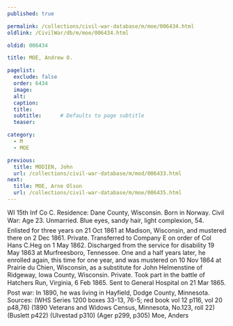 ```yaml
---
published: true

permalink: /collections/civil-war-database/m/moe/006434.html
oldlink: /CivilWar/db/m/moe/006434.html

oldid: 006434

title: MOE, Andrew O.

pagelist:
  exclude: false
  order: 6434
  image: 
  alt:
  caption:
  title:
  subtitle:      # Defaults to page subtitle
  teaser:

category: 
  - M 
  - MOE

previous:
  title: MODIEN, John
  url: /collections/civil-war-database/m/mod/006433.html  
next:
  title: MOE, Arne Olson
  url: /collections/civil-war-database/m/moe/006435.html   
---
```

WI 15th Inf Co C. Residence: Dane County, Wisconsin. Born in Norway. Civil War: Age 23. Unmarried. Blue eyes, sandy hair, light complexion, 5&#146;4&#148;. Enlisted for three years on 21 Oct 1861 at Madison, Wisconsin, and mustered there on 2 Dec 1861. Private. Transferred to Company E on order of Col Hans C.Heg on 1 May 1862. Discharged from the service for disability 19 May 1863 at Murfreesboro, Tennessee. One and a half years later, he enrolled again, this time for one year, and was mustered on 10 Nov 1864 at Prairie du Chien, Wisconsin, as a substitute for John Helmenstine of Ridgeway, Iowa County, Wisconsin. Private. Took part in the battle of Hatcher&#146;s Run, Virginia, 6 Feb 1865. Sent to General Hospital on 21 Mar 1865. Post war: In 1890, he was living in Hayfield, Dodge County, Minnesota. Sources: (WHS Series 1200 boxes 33-13, 76-5; red book vol 12 p116, vol 20 p48,76) (1890 Veterans and Widows Census, Minnesota, No.123, roll 22) (Buslett p422) (Ulvestad p310) (Ager p299, p305) &#147;Moe, Anders&#148;